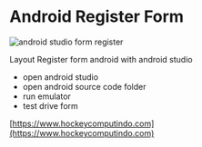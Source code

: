 # Android Register Form

![android studio form register](https://1.bp.blogspot.com/-GysveaLgEqA/YTXcy4MTRuI/AAAAAAAAQ9g/_UmlDK7BnWUDDZrkEzEiu5toZtwpKvjnwCLcBGAsYHQ/s671/lionelsmesi.png)

Layout Register form android with android studio
+ open android studio
+ open android source code folder
+ run emulator
+ test drive form

[https://www.hockeycomputindo.com](https://www.hockeycomputindo.com)